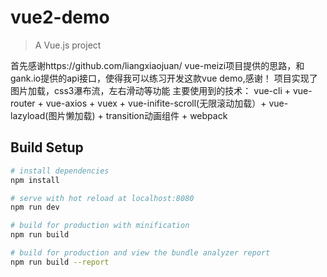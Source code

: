 # vue2-demo
> A Vue.js project
 <link rel="help" >首先感谢https://github.com/liangxiaojuan/ vue-meizi项目提供的思路，和gank.io提供的api接口，使得我可以练习开发这款vue demo,感谢！
 项目实现了图片加载，css3瀑布流，左右滑动等功能
 主要使用到的技术：
vue-cli + vue-router + vue-axios + vuex + vue-inifite-scroll(无限滚动加载）+ vue-lazyload(图片懒加载) + transition动画组件 + webpack

## Build Setup

``` bash
# install dependencies
npm install

# serve with hot reload at localhost:8080
npm run dev

# build for production with minification
npm run build

# build for production and view the bundle analyzer report
npm run build --report
```
